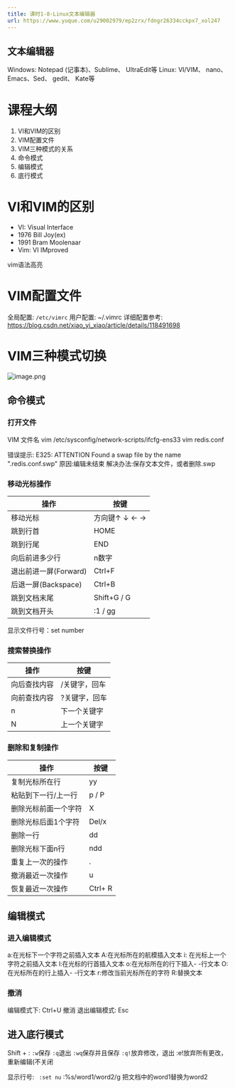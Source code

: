 ```yaml
---
title: 课时1-8-Linux文本编辑器
url: https://www.yuque.com/u29002979/ep2zrx/fdngr26334cckpx7_xol247
---
```


<a name="zxQ38"></a>

## 文本编辑器

Windows: Notepad (记事本)、Sublime、 UltraEdit等
Linux: VI/VIM、 nano、Emacs、Sed、 gedit、 Kate等

<a name="mxYbZ"></a>

# 课程大纲

1. VI和VIM的区别
2. VIM配置文件
3. VIM三种模式的关系
4. 命令模式
5. 编辑模式
6. 底行模式 <a name="iXRZA"></a>

# VI和VIM的区别

- VI: Visual Interface
- 1976 Bill Joy(ex)
- 1991 Bram Moolenaar
- Vim: VI IMproved

vim语法高亮 <a name="jQX1Q"></a>

# VIM配置文件

全局配置: `/etc/vimrc`
用户配置: ~/.vimrc
详细配置参考:
<https://blog.csdn.net/xiao_yi_xiao/article/details/118491698> <a name="XKNi5"></a>

# VIM三种模式切换

![image.png](../../../../assets/fdngr26334cckpx7_xol247/1668312690746-f16ae486-e981-4adb-8222-e1fb420613bb.png) <a name="kiyGK"></a>

## 命令模式

<a name="ik7BW"></a>

### 打开文件

VIM 文件名
vim /etc/sysconfig/network-scripts/ifcfg-ens33
vim redis.conf

错误提示:
E325: ATTENTION
Found a swap file by the name ".redis.conf.swp"
原因:编辑未结束
解决办法:保存文本文件，或者删除.swp <a name="h9qjT"></a>

### 移动光标操作

|  操作 | 按键  |
| --- | --- |
| 移动光标 | 方向键↑ ↓ ← → |
| 跳到行首 | HOME |
| 跳到行尾 | END |
| 向后前进多少行 | n数字 |
| 退出前进一屏(Forward)  | Ctrl+F |
| 后退一屏(Backspace) | Ctrl+B |
| 跳到文档末尾 | Shift+G  /  G  |
| 跳到文档开头 | :1 / gg |

显示文件行号：set number

<a name="xoeKW"></a>

### 搜索替换操作

|  操作 | 按键  |
| --- | --- |
| 向后查找内容 | /关键字，回车 |
| 向前查找内容 | ?关键字，回车 |
| n | 下一个关键字 |
| N | 上一个关键字 |

<a name="QEfuB"></a>

### 删除和复制操作

|  操作 | 按键  |
| --- | --- |
| 复制光标所在行 | yy |
| 粘贴到下一行/上一行 | p / P |
| 删除光标前面一个字符 | X |
| 删除光标后面1个字符 | Del/x |
| 删除一行 | dd |
| 删除光标下面n行 | ndd |
| 重复上一次的操作 | . |
| 撤消最近一次操作 | u |
| 恢复最近一次操作 | Ctrl+ R |

<a name="gY4bR"></a>

## 编辑模式

<a name="AejkP"></a>

### 进入编辑模式

a:在光标下一个字符之前插入文本
A:在光标所在的航模插入文本
i: 在光标上一个字符之前插入文本
l:在光标的行首插入文本
o:在光标所在的行下插入- -行文本
O:在光标所在的行上插入- -行文本
r:修改当前光标所在的字符
R:替换文本

<a name="aUHiP"></a>

### 撤消

编辑模式下: Ctrl+U 撤消
退出编辑模式: Esc

<a name="I2lvO"></a>

## 进入底行模式

Shift + :
`:w`保存
`:q`退出
`:wq`保存并且保存
`:q!`放弃修改，退出
:e!放弃所有更改，重新编辑(不关闭

显示行号:   ` :set nu`
:%s/word1/word2/g 把文档中的word1替换为word2
